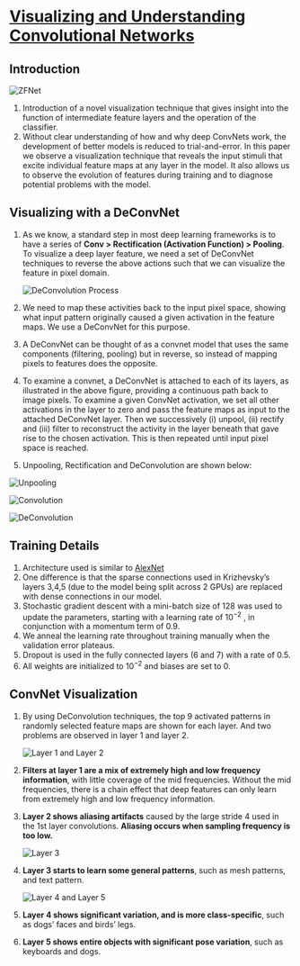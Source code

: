 # [Visualizing and Understanding Convolutional Networks](https://arxiv.org/abs/1311.2901)

## Introduction

![ZFNet](https://cdn-images-1.medium.com/max/1200/1*bFjBVvUL2Po_p2mKzC4iYQ.png)

1. Introduction of a novel visualization technique that gives insight into the function of intermediate feature layers and the operation of the classifier.
2. Without clear understanding of how and why deep ConvNets work, the development of better models is reduced to trial-and-error. In this paper we observe a visualization technique that reveals the input stimuli that excite individual feature maps at any layer in the model. It also allows us to observe the evolution of features during training and to diagnose potential problems with the model.

## Visualizing with a DeConvNet

1. As we know, a standard step in most deep learning frameworks is to have a series of **Conv > Rectification (Activation Function) > Pooling**. To visualize a deep layer feature, we need a set of DeConvNet techniques to reverse the above actions such that we can visualize the feature in pixel domain.

    ![DeConvolution Process](https://cdn-images-1.medium.com/max/1200/1*aph2aB6IcCuMft1-MLqtqQ.png)

2. We need to map these activities back to the input pixel space, showing what input pattern originally caused a given activation in the feature maps. We use a DeConvNet for this purpose.
3. A DeConvNet can be thought of as a convnet model that uses the same components (filtering, pooling) but in reverse, so instead of mapping pixels to features does the opposite.
4. To examine a convnet, a DeConvNet is attached to each of its layers, as illustrated in the above figure, providing a continuous path back to image pixels. To examine a given ConvNet activation, we set all other activations in the layer to zero and pass the feature maps as input to the attached DeConvNet layer. Then we successively (i) unpool, (ii) rectify and (iii) filter to reconstruct the activity in the layer beneath that gave rise to the chosen activation. This is then repeated until input pixel space is reached.
5. Unpooling, Rectification and DeConvolution are shown below:

![Unpooling](https://cdn-images-1.medium.com/max/1200/1*KyfQTpv1hYDg8ABXNt0FVg.jpeg)

![Convolution](https://cdn-images-1.medium.com/max/1200/0*uxsQQN6UtlxksaDX)

![DeConvolution](https://cdn-images-1.medium.com/max/1200/0*CJYLcAXhmOepbMmh)

## Training Details

1. Architecture used is similar to [AlexNet](https://github.com/kyscg/Paper2Pulp/blob/master/notes/AlexNet.md)
2. One difference is that the sparse connections used in Krizhevsky’s layers 3,4,5 (due to the model being split across 2 GPUs) are replaced with dense connections in our model.
3. Stochastic gradient descent with a mini-batch size of 128 was used to update the parameters, starting with a learning rate of 10<sup>−2</sup> , in conjunction with a momentum term of 0.9.
4. We anneal the learning rate throughout training manually when the validation error plateaus.
5. Dropout is used in the fully connected layers (6 and 7) with a rate of 0.5.
6. All weights are initialized to 10<sup>−2</sup> and biases are set to 0.

## ConvNet Visualization

1. By using DeConvolution techniques, the top 9 activated patterns in randomly selected feature maps are shown for each layer. And two problems are observed in layer 1 and layer 2.

    ![Layer 1 and Layer 2](https://cdn-images-1.medium.com/max/1200/1*WbyE9tqJt8Kd0vqNX9MeVQ.png)

2. **Filters at layer 1 are a mix of extremely high and low frequency information**, with little coverage of the mid frequencies. Without the mid frequencies, there is a chain effect that deep features can only learn from extremely high and low frequency information.
3. **Layer 2 shows aliasing artifacts** caused by the large stride 4 used in the 1st layer convolutions. **Aliasing occurs when sampling frequency is too low.**

    ![Layer 3](https://cdn-images-1.medium.com/max/1200/1*hpm0NDbqDDTYHHY_7OOPfQ.png)

4. **Layer 3 starts to learn some general patterns**, such as mesh patterns, and text pattern.

    ![Layer 4 and Layer 5](https://cdn-images-1.medium.com/max/1200/1*69ty1ZX7OoScp7oXhqbs_A.png)

5. **Layer 4 shows significant variation, and is more class-specific**, such as dogs’ faces and birds’ legs.
6. **Layer 5 shows entire objects with significant pose variation**, such as keyboards and dogs.
